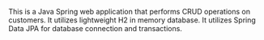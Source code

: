 This is a Java Spring web application that performs CRUD operations on customers. 
It utilizes lightweight H2 in memory database. It utilizes Spring Data JPA for database connection and transactions.
